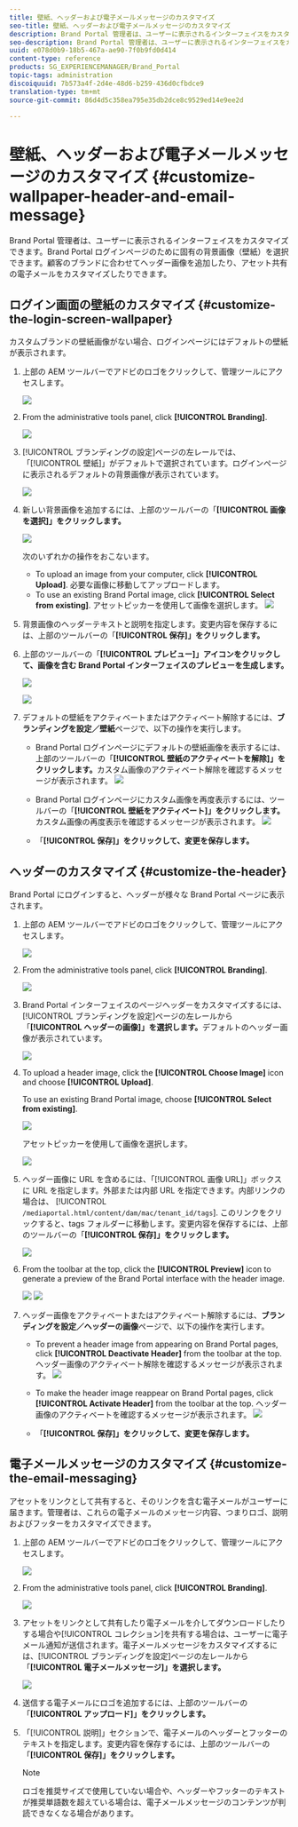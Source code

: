```yaml
---
title: 壁紙、ヘッダーおよび電子メールメッセージのカスタマイズ
seo-title: 壁紙、ヘッダーおよび電子メールメッセージのカスタマイズ
description: Brand Portal 管理者は、ユーザーに表示されるインターフェイスをカスタマイズできます。Brand Portal ログインページのために固有の背景画像（壁紙）を選択できます。顧客のブランドに合わせてヘッダー画像を追加したり、アセット共有の電子メールをカスタマイズしたりできます。
seo-description: Brand Portal 管理者は、ユーザーに表示されるインターフェイスをカスタマイズできます。Brand Portal ログインページのために固有の背景画像（壁紙）を選択できます。顧客のブランドに合わせてヘッダー画像を追加したり、アセット共有の電子メールをカスタマイズしたりできます。
uuid: e078d0b9-18b5-467a-ae90-7f0b9fd0d414
content-type: reference
products: SG_EXPERIENCEMANAGER/Brand_Portal
topic-tags: administration
discoiquuid: 7b573a4f-2d4e-48d6-b259-436d0cfbdce9
translation-type: tm+mt
source-git-commit: 86d4d5c358ea795e35db2dce8c9529ed14e9ee2d

---
```



# 壁紙、ヘッダーおよび電子メールメッセージのカスタマイズ {#customize-wallpaper-header-and-email-message}

Brand Portal 管理者は、ユーザーに表示されるインターフェイスをカスタマイズできます。Brand Portal ログインページのために固有の背景画像（壁紙）を選択できます。顧客のブランドに合わせてヘッダー画像を追加したり、アセット共有の電子メールをカスタマイズしたりできます。

## ログイン画面の壁紙のカスタマイズ {#customize-the-login-screen-wallpaper}

カスタムブランドの壁紙画像がない場合、ログインページにはデフォルトの壁紙が表示されます。

1. 上部の AEM ツールバーでアドビのロゴをクリックして、管理ツールにアクセスします。

   ![](assets/aemlogo.png)

1. From the administrative tools panel, click **[!UICONTROL Branding]**.


   ![](assets/admin-tools-panel-10.png)

1. [!UICONTROL ブランディングの設定]ページの左レールでは、「[!UICONTROL 壁紙]」がデフォルトで選択されています。ログインページに表示されるデフォルトの背景画像が表示されています。

   ![](assets/default_wallpaper.png)

1. 新しい背景画像を追加するには、上部のツールバーの「**[!UICONTROL 画像を選択]」をクリックします。**

   ![](assets/choose_wallpaperimage.png)

   次のいずれかの操作をおこないます。

   * To upload an image from your computer, click **[!UICONTROL Upload]**. 必要な画像に移動してアップロードします。
   * To use an existing Brand Portal image, click **[!UICONTROL Select from existing]**. アセットピッカーを使用して画像を選択します。
   ![](assets/asset-picker.png)

1. 背景画像のヘッダーテキストと説明を指定します。変更内容を保存するには、上部のツールバーの「**[!UICONTROL 保存]」をクリックします。**

1. 上部のツールバーの「**[!UICONTROL プレビュー]」アイコンをクリックして、画像を含む Brand Portal インターフェイスのプレビューを生成します。**

   ![](assets/chlimage_1.png)

   ![](assets/custom-wallpaper-preview.png)

1. デフォルトの壁紙をアクティベートまたはアクティベート解除するには、**ブランディングを設定／壁紙**&#x200B;ページで、以下の操作を実行します。

   * Brand Portal ログインページにデフォルトの壁紙画像を表示するには、上部のツールバーの「**[!UICONTROL 壁紙のアクティベートを解除]」をクリックします。**&#x200B;カスタム画像のアクティベート解除を確認するメッセージが表示されます。
   ![](assets/chlimage_1-1.png)

   * Brand Portal ログインページにカスタム画像を再度表示するには、ツールバーの「**[!UICONTROL 壁紙をアクティベート]」をクリックします。**&#x200B;カスタム画像の再度表示を確認するメッセージが表示されます。
   ![](assets/chlimage_1-2.png)

   * 「**[!UICONTROL 保存]」をクリックして、変更を保存します。**



## ヘッダーのカスタマイズ {#customize-the-header}

Brand Portal にログインすると、ヘッダーが様々な Brand Portal ページに表示されます。

1. 上部の AEM ツールバーでアドビのロゴをクリックして、管理ツールにアクセスします。

   ![](assets/aemlogo.png)

1. From the administrative tools panel, click **[!UICONTROL Branding]**.

   ![](assets/admin-tools-panel-11.png)

1. Brand Portal インターフェイスのページヘッダーをカスタマイズするには、[!UICONTROL ブランディングを設定]ページの左レールから「**[!UICONTROL ヘッダーの画像]」を選択します。**&#x200B;デフォルトのヘッダー画像が表示されています。

   ![](assets/default-header.png)

1. To upload a header image, click the **[!UICONTROL Choose Image]** icon and choose **[!UICONTROL Upload]**.

   To use an existing  Brand Portal image, choose **[!UICONTROL Select from existing]**.

   ![](assets/choose_wallpaperimage-1.png)

   アセットピッカーを使用して画像を選択します。

   ![](assets/asset-picker-header.png)

1. ヘッダー画像に URL を含めるには、「[!UICONTROL 画像 URL]」ボックスに URL を指定します。外部または内部 URL を指定できます。内部リンクの場合は、
   [!UICONTROL `/mediaportal.html/content/dam/mac/tenant_id/tags`].
このリンクをクリックすると、tags フォルダーに移動します。変更内容を保存するには、上部のツールバーの「**[!UICONTROL 保存]」をクリックします。**

   ![](assets/configure_brandingheaderimageurl.png)

1. From the toolbar at the top, click the **[!UICONTROL Preview]** icon to generate a preview of the  Brand Portal interface with the header image.

   ![](assets/chlimage_1-3.png)
   ![](assets/custom_header_preview.png)

1. ヘッダー画像をアクティベートまたはアクティベート解除するには、**ブランディングを設定／ヘッダーの画像**&#x200B;ページで、以下の操作を実行します。

   * To prevent a header image from appearing on  Brand Portal pages, click **[!UICONTROL Deactivate Header]** from the toolbar at the top. ヘッダー画像のアクティベート解除を確認するメッセージが表示されます。
   ![](assets/chlimage_1-4.png)

   * To make the header image reappear on  Brand Portal pages, click **[!UICONTROL Activate Header]** from the toolbar at the top. ヘッダー画像のアクティベートを確認するメッセージが表示されます。
   ![](assets/chlimage_1-5.png)

   * 「**[!UICONTROL 保存]」をクリックして、変更を保存します。**



## 電子メールメッセージのカスタマイズ {#customize-the-email-messaging}

アセットをリンクとして共有すると、そのリンクを含む電子メールがユーザーに届きます。管理者は、これらの電子メールのメッセージ内容、つまりロゴ、説明およびフッターをカスタマイズできます。

1. 上部の AEM ツールバーでアドビのロゴをクリックして、管理ツールにアクセスします。

   ![](assets/aemlogo.png)

1. From the administrative tools panel, click **[!UICONTROL Branding]**.

   ![](assets/admin-tools-panel-12.png)

1. アセットをリンクとして共有したり電子メールを介してダウンロードしたりする場合や[!UICONTROL コレクション]を共有する場合は、ユーザーに電子メール通知が送信されます。電子メールメッセージをカスタマイズするには、[!UICONTROL ブランディングを設定]ページの左レールから「**[!UICONTROL 電子メールメッセージ]」を選択します。**

   ![](assets/configure-branding-page-email.png)

1. 送信する電子メールにロゴを追加するには、上部のツールバーの「**[!UICONTROL アップロード]」をクリックします。**

1. 「[!UICONTROL 説明]」セクションで、電子メールのヘッダーとフッターのテキストを指定します。変更内容を保存するには、上部のツールバーの「**[!UICONTROL 保存]」をクリックします。**

   >[!NOTE]
   >
   >ロゴを推奨サイズで使用していない場合や、ヘッダーやフッターのテキストが推奨単語数を超えている場合は、電子メールメッセージのコンテンツが判読できなくなる場合があります。
